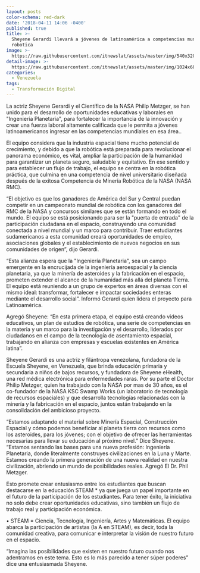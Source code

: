 ```yaml
---
layout: posts
color-schema: red-dark
date: '2018-04-11 14:06 -0400'
published: true
title: >-
  Sheyene Gerardi llevará a jóvenes de latinoamérica a competencias mundiales de
  robotica
image: >-
  https://raw.githubusercontent.com/itnewslat/assets/master/img/540x320/Sheyenep.jpg
detail-image: >-
  https://raw.githubusercontent.com/itnewslat/assets/master/img/1024x680/Sheyeneg.jpg
categories:
  - Venezuela
tags:
  - Transformación Digital
---
```

La actriz Sheyene Gerardi y el Científico de la NASA Philip Metzger, se han unido para el desarrollo de oportunidades educativas y laborales en "Ingeniería Planetaria", para fortalecer la importancia de la innovación y crear una fuerza laboral altamente calificada que le permita a jóvenes  latinoamericanos ingresar en las competencias mundiales en esa área..
 
El equipo considera  que la industria espacial tiene mucho potencial de crecimiento, y debido a que la robótica está preparada para revolucionar el panorama económico, es vital, ampliar la participación de la humanidad para garantizar un planeta seguro, saludable y equitativo. En ese sentido y para establecer un flujo de trabajo, el equipo se centra en la robótica práctica, que culmina en una competencia de nivel universitario diseñada después de la exitosa Competencia de Minería Robótica de la NASA (NASA RMC). 
 
“El objetivo es que los ganadores de América del Sur y Central puedan competir en un campeonato mundial de robótica con los ganadores del RMC de la NASA y concursos similares que se están formando en todo el mundo. El equipo se está posicionando para ser la "puerta de entrada" de la participación ciudadana en el espacio, construyendo una comunidad conectada a nivel mundial y un marco para contribuir. Traer estudiantes sudamericanos a esta comunidad creará oportunidades de empleo, asociaciones globales y el establecimiento de nuevos negocios en sus comunidades de origen”, dijo Gerardi.
 
“Esta alianza espera que la "Ingeniería Planetaria", sea un campo emergente en la encrucijada de la ingeniería aeroespacial y la ciencia planetaria, ya que la minería de asteroides y la fabricación en el espacio, prometen extender el alcance de la humanidad más allá del planeta Tierra. El equipo está reuniendo a un grupo de expertos en áreas diversas con el mismo ideal: transformar, fortalecer e impactar sociedades enteras mediante el desarrollo social”. Informó Gerardi quien lidera el proyecto para Latinoamérica. 
 
Agregó Sheyene: “En esta primera etapa, el equipo está creando videos educativos, un plan de estudios de robótica, una serie de competencias en la materia  y un marco para la investigación y el desarrollo, liderados por ciudadanos en el campo de la tecnología de asentamiento espacial, trabajando en alianza con empresas y escuelas existentes en América latina”.
 
Sheyene Gerardi es una actriz y filántropa venezolana, fundadora de la Escuela Sheyene, en Venezuela, que brinda educación primaria y secundaria a niños de bajos recursos, y fundadora de Sheyene eHealth, una red médica electrónica para enfermedades raras. Por su parte el Doctor Philip Metzger,  quien ha trabajado con la NASA por mas de 30 años, es el co-fundador de la NASA KSC Swamp Works (un laboratorio de tecnología de recursos espaciales) y que desarrolla tecnologías relacionadas con la minería y la fabricación en el espacio, juntos están trabajando en la consolidación del ambicioso proyecto.
 
 “Estamos adaptando el material sobre Minería Espacial, Construcción Espacial y cómo podemos beneficiar al planeta tierra con recursos como los asteroides, para los jóvenes; con el objetivo de ofrecer  las herramientas necesarias para llevar su educación al próximo nivel.” Dice Sheyene. “Estamos sentando las bases para una nueva profesión: Ingeniería Planetaria, donde literalmente construyes civilizaciones en la Luna y Marte. Estamos creando la primera generación de una nueva realidad en nuestra civilización, abriendo un mundo de posibilidades reales. Agregó El Dr. Phil Metzger.
 
Esto promete crear entusiasmo entre los estudiantes que buscan destacarse en la educación STEAM * ya que juega un papel importante en el futuro de la participación de los estudiantes. Para tener éxito, la iniciativa no solo debe crear oportunidades educativas, sino también un flujo de trabajo real y participación económica. 
 
 
•         STEAM = Ciencia, Tecnología, Ingeniería, Artes y Matemáticas. El equipo abarca la participación de artistas (la A en STEAM), es decir, toda la comunidad creativa, para comunicar e interpretar la visión de nuestro futuro en el espacio.
 
“Imagina las posibilidades que existen en nuestro futuro cuando nos adentramos en este tema. Esto es lo más parecido a tener súper poderes” dice una entusiasmada Sheyene.

